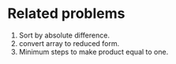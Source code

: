 # Related problems
1) Sort by absolute difference.
2) convert array to reduced form.
3) Minimum steps to make product equal to one.
